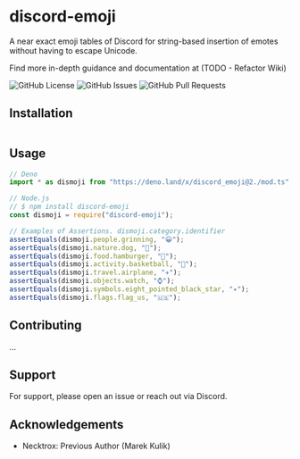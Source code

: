 # discord-emoji

A near exact emoji tables of Discord for string-based insertion of emotes
without having to escape Unicode.

Find more in-depth guidance and documentation at (TODO - Refactor Wiki)

![GitHub License](https://img.shields.io/github/license/xCykrix/discord_emoji?style=for-the-badge&logo=github&cacheSeconds=86400)
![GitHub Issues](https://img.shields.io/github/issues/xCykrix/discord_emoji?style=for-the-badge&logo=github&cacheSeconds=3600)
![GitHub Pull Requests](https://img.shields.io/github/issues-pr/xCykrix/discord_emoji?style=for-the-badge&logo=github&cacheSeconds=3600)

## Installation

```ts
```

## Usage

```ts
// Deno
import * as dismoji from "https://deno.land/x/discord_emoji@2./mod.ts";

// Node.js
// $ npm install discord-emoji
const dismoji = require("discord-emoji");

// Examples of Assertions. dismoji.category.identifier
assertEquals(dismoji.people.grinning, "😀");
assertEquals(dismoji.nature.dog, "🐶");
assertEquals(dismoji.food.hamburger, "🍔");
assertEquals(dismoji.activity.basketball, "🏀");
assertEquals(dismoji.travel.airplane, "✈️");
assertEquals(dismoji.objects.watch, "⌚");
assertEquals(dismoji.symbols.eight_pointed_black_star, "✴️");
assertEquals(dismoji.flags.flag_us, "🇺🇸");
```

## Contributing

...

## Support

For support, please open an issue or reach out via Discord.

## Acknowledgements

- Necktrox: Previous Author (Marek Kulik)
